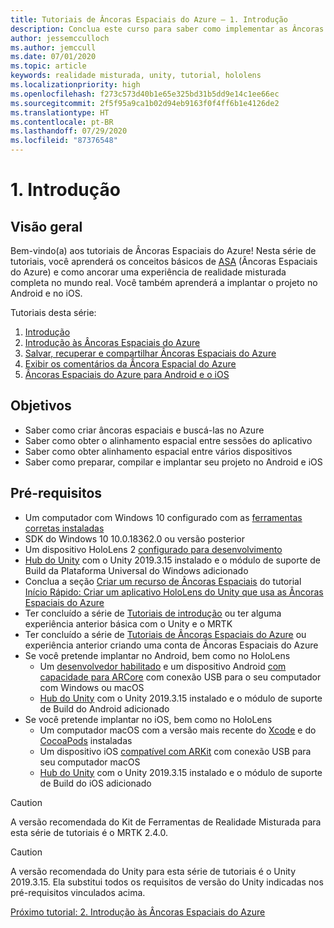```yaml
---
title: Tutoriais de Âncoras Espaciais do Azure – 1. Introdução
description: Conclua este curso para saber como implementar as Âncoras Espaciais do Azure em um aplicativo de realidade misturada.
author: jessemcculloch
ms.author: jemccull
ms.date: 07/01/2020
ms.topic: article
keywords: realidade misturada, unity, tutorial, hololens
ms.localizationpriority: high
ms.openlocfilehash: f273c573d40b1e65e325bd31b5dd9e14c1ee66ec
ms.sourcegitcommit: 2f5f95a9ca1b02d94eb9163f0f4ff6b1e4126de2
ms.translationtype: HT
ms.contentlocale: pt-BR
ms.lasthandoff: 07/29/2020
ms.locfileid: "87376548"
---
```

# <a name="1-introduction"></a>1. Introdução

## <a name="overview"></a>Visão geral

Bem-vindo(a) aos tutoriais de Âncoras Espaciais do Azure! Nesta série de tutoriais, você aprenderá os conceitos básicos de <a href="https://azure.microsoft.com/services/spatial-anchors" target="_blank">ASA</a> (Âncoras Espaciais do Azure) e como ancorar uma experiência de realidade misturada completa no mundo real. Você também aprenderá a implantar o projeto no Android e no iOS.

Tutoriais desta série:

1. [Introdução](mr-learning-asa-01.md)
2. [Introdução às Âncoras Espaciais do Azure](mr-learning-asa-02.md)
3. [Salvar, recuperar e compartilhar Âncoras Espaciais do Azure](mr-learning-asa-03.md)
4. [Exibir os comentários da Âncora Espacial do Azure](mr-learning-asa-04.md)
5. [Âncoras Espaciais do Azure para Android e o iOS](mr-learning-asa-05.md)

## <a name="objectives"></a>Objetivos

* Saber como criar âncoras espaciais e buscá-las no Azure
* Saber como obter o alinhamento espacial entre sessões do aplicativo
* Saber como obter alinhamento espacial entre vários dispositivos
* Saber como preparar, compilar e implantar seu projeto no Android e iOS

## <a name="prerequisites"></a>Pré-requisitos

* Um computador com Windows 10 configurado com as [ferramentas corretas instaladas](install-the-tools.md)
* SDK do Windows 10 10.0.18362.0 ou versão posterior
* Um dispositivo HoloLens 2 [configurado para desenvolvimento](using-visual-studio.md#enabling-developer-mode)
* <a href="https://docs.unity3d.com/Manual/GettingStartedInstallingHub.html" target="_blank">Hub do Unity</a> com o Unity 2019.3.15 instalado e o módulo de suporte de Build da Plataforma Universal do Windows adicionado
* Conclua a seção [Criar um recurso de Âncoras Espaciais](https://docs.microsoft.com/azure/spatial-anchors/quickstarts/get-started-unity-hololens#create-a-spatial-anchors-resource) do tutorial [Início Rápido: Criar um aplicativo HoloLens do Unity que usa as Âncoras Espaciais do Azure](https://docs.microsoft.com/azure/spatial-anchors/quickstarts/get-started-unity-hololens)
* Ter concluído a série de [Tutoriais de introdução](mr-learning-base-01.md) ou ter alguma experiência anterior básica com o Unity e o MRTK
* Ter concluído a série de [Tutoriais de Âncoras Espaciais do Azure](mr-learning-asa-01.md) ou experiência anterior criando uma conta de Âncoras Espaciais do Azure
* Se você pretende implantar no Android, bem como no HoloLens
  * Um <a href="https://developer.android.com/studio/debug/dev-options" target="_blank">desenvolvedor habilitado</a> e um dispositivo Android <a href="https://developers.google.com/ar/discover/supported-devices" target="_blank">com capacidade para ARCore</a> com conexão USB para o seu computador com Windows ou macOS
  * <a href="https://docs.unity3d.com/Manual/GettingStartedInstallingHub.html" target="_blank">Hub do Unity</a> com o Unity 2019.3.15 instalado e o módulo de suporte de Build do Android adicionado
* Se você pretende implantar no iOS, bem como no HoloLens
  * Um computador macOS com a versão mais recente do <a href="https://geo.itunes.apple.com/us/app/xcode/id497799835?mt=12" target="_blank">Xcode</a> e do <a href="https://cocoapods.org" target="_blank">CocoaPods</a> instaladas
  * Um dispositivo iOS <a href="https://developer.apple.com/documentation/arkit/verifying_device_support_and_user_permission" target="_blank">compatível com ARKit</a> com conexão USB para seu computador macOS
  * <a href="https://docs.unity3d.com/Manual/GettingStartedInstallingHub.html" target="_blank">Hub do Unity</a> com o Unity 2019.3.15 instalado e o módulo de suporte de Build do iOS adicionado

> [!CAUTION]
> A versão recomendada do Kit de Ferramentas de Realidade Misturada para esta série de tutoriais é o MRTK 2.4.0.

> [!CAUTION]
> A versão recomendada do Unity para esta série de tutoriais é o Unity 2019.3.15. Ela substitui todos os requisitos de versão do Unity indicadas nos pré-requisitos vinculados acima.

[Próximo tutorial: 2. Introdução às Âncoras Espaciais do Azure](mr-learning-asa-02.md)
